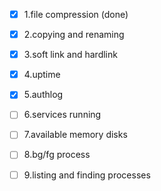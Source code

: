 - [x] 1.file compression (done)
- [x] 2.copying and renaming
- [x] 3.soft link and hardlink
- [x] 4.uptime
- [x] 5.authlog
- [ ] 6.services running
- [ ] 7.available memory disks
- [ ] 8.bg/fg process
- [ ] 9.listing and finding processes

